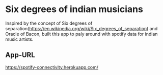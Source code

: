 # Six degrees of indian musicians

Inspired by the concept of Six degrees of separation(https://en.wikipedia.org/wiki/Six_degrees_of_separation) and Oracle of Bacon, built this app to paly around with spotify data for indian music artists.

## App-URL

https://spotify-connectivity.herokuapp.com/

